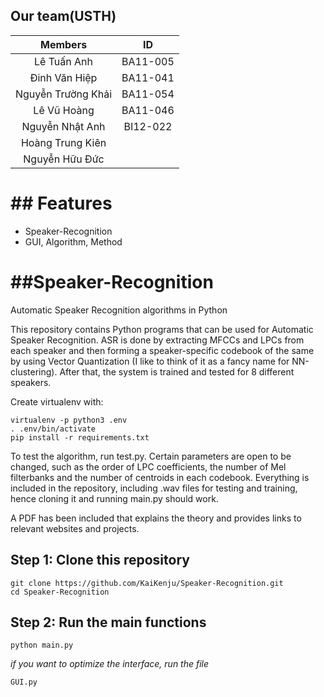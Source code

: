 ## Our team(USTH)
|     Members        |    ID    |  
|:------------------:|:--------:|
|  Lê Tuấn Anh       | BA11-005 | 
| Đinh Văn Hiệp      | BA11-041 |  
| Nguyễn Trường Khải | BA11-054 | 
| Lê Vũ Hoàng        | BA11-046 | 
| Nguyễn Nhật Anh    | BI12-022 | 
| Hoàng Trung Kiên   |          |
| Nguyễn Hữu Đức     |          |
# ## Features
 - Speaker-Recognition
 - GUI, Algorithm, Method

# ##Speaker-Recognition
Automatic Speaker Recognition algorithms in Python

This repository contains Python programs that can be used for Automatic Speaker Recognition. ASR is done by extracting MFCCs and LPCs from each speaker and then forming a speaker-specific codebook
of the same by using Vector Quantization (I like to think of it as a fancy name for NN-clustering). 
After that, the system is trained and tested for 8 different speakers. 

Create virtualenv with:

	virtualenv -p python3 .env
	. .env/bin/activate
	pip install -r requirements.txt

To test the algorithm, run test.py. Certain parameters are open to be changed, such as the order of LPC coefficients, the number of Mel filterbanks and the number of centroids in each codebook.
Everything is included in the repository, including .wav files for testing and training, hence cloning it and running main.py should work. 

A PDF has been included that explains the theory and provides links to relevant websites and projects.
## Step 1: Clone this repository
```
git clone https://github.com/KaiKenju/Speaker-Recognition.git
cd Speaker-Recognition
```
## Step 2: Run the main functions
```
python main.py
```

*if you want to optimize the interface, run the file*

```
GUI.py
```
